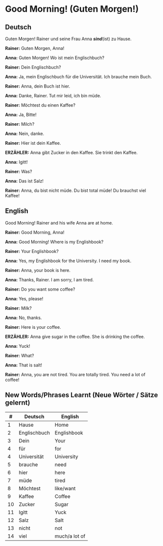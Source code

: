 # Good Morning! (Guten Morgen!)

## Deutsch

Guten Morgen! Rainer und seine Frau Anna ***sind***(ist) zu Hause.

**Rainer:** Guten Morgen, Anna!

**Anna:** Guten Morgen! Wo ist mein Englischbuch?

**Rainer:** Dein Englischbuch?

**Anna:** Ja, mein Englischbuch für die Universität. Ich brauche mein Buch.

**Rainer:** Anna, dein Buch ist hier.

**Anna:** Danke, Rainer. Tut mir leid, ich bin müde.

**Rainer:** Möchtest du einen Kaffee?

**Anna:** Ja, Bitte!

**Rainer:** Milch?

**Anna:** Nein, danke.

**Rainer:** Hier ist dein Kaffee.

**ERZÄHLER:** Anna gibt Zucker in den Kaffee. Sie trinkt den Kaffee.

**Anna:** Igitt!

**Rainer:** Was?

**Anna:** Das ist Salz!

**Rainer:** Anna, du bist nicht müde. Du bist total müde! Du brauchst viel Kaffee!

## English

Good Morning! Rainer and his wife Anna are at home.

**Rainer:** Good Morning, Anna!

**Anna:** Good Morning! Where is my Englishbook?

**Rainer:** Your Englishbook?

**Anna:** Yes, my Englishbook for the University. I need my book.

**Rainer:** Anna, your book is here.

**Anna:** Thanks, Rainer. I am sorry, I am tired.

**Rainer:** Do you want some coffee?

**Anna:** Yes, please!

**Rainer:** Milk?

**Anna:** No, thanks.

**Rainer:** Here is your coffee.

**ERZÄHLER:** Anna give sugar in the coffee. She is drinking the coffee.

**Anna:** Yuck!

**Rainer:** What?

**Anna:** That is salt!

**Rainer:** Anna, you are not tired. You are totally tired. You need a lot of coffee!

## New Words/Phrases Learnt (Neue Wörter / Sätze gelernt)

|#|Deutsch|English|
|---|---|---|
|1|Hause|Home|
|2|Englischbuch|Englishbook|
|3|Dein|Your|
|4|für|for|
|4|Universität|University|
|5|brauche|need|
|6|hier|here|
|7|müde|tired|
|8|Möchtest|like/want|
|9|Kaffee|Coffee|
|10|Zucker|Sugar|
|11|Igitt|Yuck|
|12|Salz|Salt|
|13|nicht|not|
|14|viel|much/a lot of|